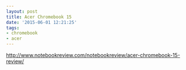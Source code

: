 ```yaml
---
layout: post
title: Acer Chromebook 15
date: '2015-06-01 12:21:25'
tags:
- chromebook
- acer
---
```


http://www.notebookreview.com/notebookreview/acer-chromebook-15-review/